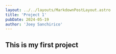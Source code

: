 ```yaml
--- 
layout: ../../layouts/MarkdownPostLayout.astro
title: 'Project 1'
pubDate: 2024-05-19
author: 'Joey Sanchirico'
---
```


## This is my first project 

